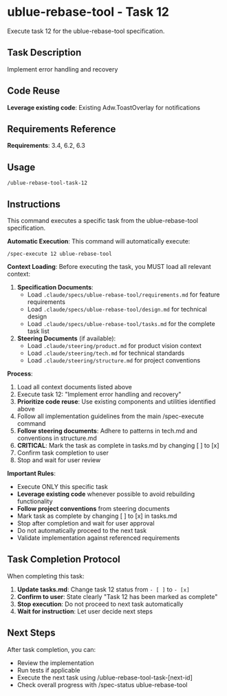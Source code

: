 # ublue-rebase-tool - Task 12

Execute task 12 for the ublue-rebase-tool specification.

## Task Description
Implement error handling and recovery

## Code Reuse
**Leverage existing code**: Existing Adw.ToastOverlay for notifications

## Requirements Reference
**Requirements**: 3.4, 6.2, 6.3

## Usage
```
/ublue-rebase-tool-task-12
```

## Instructions
This command executes a specific task from the ublue-rebase-tool specification.

**Automatic Execution**: This command will automatically execute:
```
/spec-execute 12 ublue-rebase-tool
```

**Context Loading**:
Before executing the task, you MUST load all relevant context:
1. **Specification Documents**:
   - Load `.claude/specs/ublue-rebase-tool/requirements.md` for feature requirements
   - Load `.claude/specs/ublue-rebase-tool/design.md` for technical design
   - Load `.claude/specs/ublue-rebase-tool/tasks.md` for the complete task list
2. **Steering Documents** (if available):
   - Load `.claude/steering/product.md` for product vision context
   - Load `.claude/steering/tech.md` for technical standards
   - Load `.claude/steering/structure.md` for project conventions

**Process**:
1. Load all context documents listed above
2. Execute task 12: "Implement error handling and recovery"
3. **Prioritize code reuse**: Use existing components and utilities identified above
4. Follow all implementation guidelines from the main /spec-execute command
5. **Follow steering documents**: Adhere to patterns in tech.md and conventions in structure.md
6. **CRITICAL**: Mark the task as complete in tasks.md by changing [ ] to [x]
7. Confirm task completion to user
8. Stop and wait for user review

**Important Rules**:
- Execute ONLY this specific task
- **Leverage existing code** whenever possible to avoid rebuilding functionality
- **Follow project conventions** from steering documents
- Mark task as complete by changing [ ] to [x] in tasks.md
- Stop after completion and wait for user approval
- Do not automatically proceed to the next task
- Validate implementation against referenced requirements

## Task Completion Protocol
When completing this task:
1. **Update tasks.md**: Change task 12 status from `- [ ]` to `- [x]`
2. **Confirm to user**: State clearly "Task 12 has been marked as complete"
3. **Stop execution**: Do not proceed to next task automatically
4. **Wait for instruction**: Let user decide next steps

## Next Steps
After task completion, you can:
- Review the implementation
- Run tests if applicable
- Execute the next task using /ublue-rebase-tool-task-[next-id]
- Check overall progress with /spec-status ublue-rebase-tool
